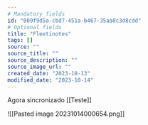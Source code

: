 ```yaml
---
# Mandatory fields
id: "009f9d5a-cbd7-451a-b467-35aa0c3d8cdd"
# Optional fields
title: "Fleetinotes"
tags: []
source: ""
source_title: ""
source_description: ""
source_image_url: ""
created_date: "2023-10-13"
modified_date: "2023-10-14"
---
```

Agora sincronizado [[Teste]]

![[Pasted image 20231014000654.png]]